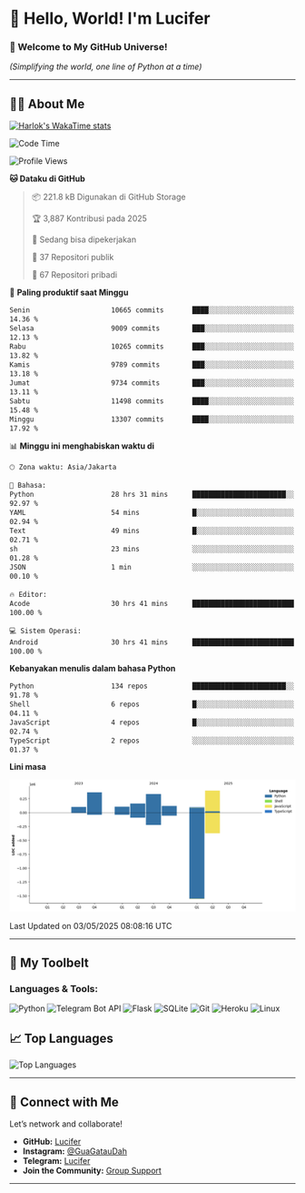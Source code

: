 # 👋 Hello, World! I'm Lucifer 

### 🚀 Welcome to My GitHub Universe!  
*(Simplifying the world, one line of Python at a time)*  

---

## 🧑‍💻 About Me


[![Harlok's WakaTime stats](https://github-readme-stats.vercel.app/api/wakatime?username=LuciferReborns)](https://github.com/jonesroot/github-readme-stats)


<!--START_SECTION:waka-->
![Code Time](http://img.shields.io/badge/Code%20Time-117%20hrs%2020%20mins-blue)

![Profile Views](http://img.shields.io/badge/Profil%20dilihat-3-blue)

**🐱 Dataku di GitHub** 

> 📦 221.8 kB Digunakan di GitHub Storage 
 > 
> 🏆 3,887 Kontribusi pada 2025
 > 
> 💼 Sedang bisa dipekerjakan
 > 
> 📜 37 Repositori publik 
 > 
> 🔑 67 Repositori pribadi 
 > 
📅 **Paling produktif saat Minggu** 

```text
Senin                    10665 commits       ████░░░░░░░░░░░░░░░░░░░░░   14.36 % 
Selasa                   9009 commits        ███░░░░░░░░░░░░░░░░░░░░░░   12.13 % 
Rabu                     10265 commits       ███░░░░░░░░░░░░░░░░░░░░░░   13.82 % 
Kamis                    9789 commits        ███░░░░░░░░░░░░░░░░░░░░░░   13.18 % 
Jumat                    9734 commits        ███░░░░░░░░░░░░░░░░░░░░░░   13.11 % 
Sabtu                    11498 commits       ████░░░░░░░░░░░░░░░░░░░░░   15.48 % 
Minggu                   13307 commits       ████░░░░░░░░░░░░░░░░░░░░░   17.92 % 
```


📊 **Minggu ini menghabiskan waktu di** 

```text
🕑︎ Zona waktu: Asia/Jakarta

💬 Bahasa: 
Python                   28 hrs 31 mins      ███████████████████████░░   92.97 % 
YAML                     54 mins             █░░░░░░░░░░░░░░░░░░░░░░░░   02.94 % 
Text                     49 mins             █░░░░░░░░░░░░░░░░░░░░░░░░   02.71 % 
sh                       23 mins             ░░░░░░░░░░░░░░░░░░░░░░░░░   01.28 % 
JSON                     1 min               ░░░░░░░░░░░░░░░░░░░░░░░░░   00.10 % 

🔥 Editor: 
Acode                    30 hrs 41 mins      █████████████████████████   100.00 % 

💻 Sistem Operasi: 
Android                  30 hrs 41 mins      █████████████████████████   100.00 % 
```

**Kebanyakan menulis dalam bahasa Python** 

```text
Python                   134 repos           ███████████████████████░░   91.78 % 
Shell                    6 repos             █░░░░░░░░░░░░░░░░░░░░░░░░   04.11 % 
JavaScript               4 repos             █░░░░░░░░░░░░░░░░░░░░░░░░   02.74 % 
TypeScript               2 repos             ░░░░░░░░░░░░░░░░░░░░░░░░░   01.37 % 
```



**Lini masa**

![Lines of Code chart](https://raw.githubusercontent.com/jonesroot/jonesroot/main/assets/bar_graph.png)


 Last Updated on 03/05/2025 08:08:16 UTC
<!--END_SECTION:waka-->

---


## 🧰 My Toolbelt  

### Languages & Tools:  
![Python](https://img.shields.io/badge/-Python-3776AB?style=flat-square&logo=python&logoColor=white) ![Telegram Bot API](https://img.shields.io/badge/-Telegram%20Bot%20API-2CA5E0?style=flat-square&logo=telegram&logoColor=white) ![Flask](https://img.shields.io/badge/-Flask-000000?style=flat-square&logo=flask&logoColor=white) ![SQLite](https://img.shields.io/badge/-SQLite-003B57?style=flat-square&logo=sqlite&logoColor=white) ![Git](https://img.shields.io/badge/-Git-F05032?style=flat-square&logo=git&logoColor=white) ![Heroku](https://img.shields.io/badge/-Heroku-430098?style=flat-square&logo=heroku&logoColor=white) ![Linux](https://img.shields.io/badge/-Linux-FCC624?style=flat-square&logo=linux&logoColor=black)  


## 📈 Top Languages

![Top Languages](https://github-readme-stats.vercel.app/api/top-langs/?username=jonesroot&layout=compact&theme=tokyonight)  

---


## 🔗 Connect with Me  

Let’s network and collaborate!  
- **GitHub:** [Lucifer](https://github.com/jonesroot/jonesroot/blob/main/README.md)  
- **Instagram:** [@GuaGatauDah](https://instagram.com/guagataudah)  
- **Telegram:** [Lucifer](https://t.me/LuciferReborns)  
- **Join the Community:** [Group Support](https://t.me/GokilSupport)

---
